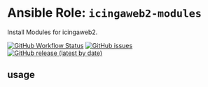 
# Ansible Role:  `icingaweb2-modules`

Install Modules for icingaweb2.


[![GitHub Workflow Status](https://img.shields.io/github/workflow/status/bodsch/ansible-icingaweb2-modules/CI)][ci]
[![GitHub issues](https://img.shields.io/github/issues/bodsch/ansible-icingaweb2-modules)][issues]
[![GitHub release (latest by date)](https://img.shields.io/github/v/release/bodsch/ansible-icingaweb2-modules)][releases]

[ci]: https://github.com/bodsch/ansible-icingaweb2-modules/actions
[issues]: https://github.com/bodsch/ansible-icingaweb2-modules/issues?q=is%3Aopen+is%3Aissue
[releases]: https://github.com/bodsch/ansible-icingaweb2-modules/releases


## usage

```yaml

```


